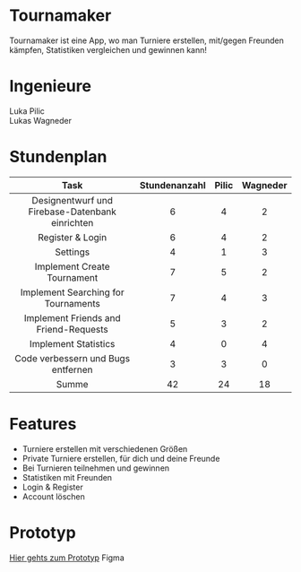# Tournamaker
Tournamaker ist eine App, wo man Turniere erstellen, mit/gegen Freunden kämpfen, Statistiken vergleichen und gewinnen kann! 
<br/>

# Ingenieure
Luka Pilic
<br/>
Lukas Wagneder

# Stundenplan
| Task | Stundenanzahl | Pilic | Wagneder |
| :---:        |     :---:      |      :---:      |      :---:      |
| Designentwurf und Firebase-Datenbank einrichten | 6 | 4 | 2 |
| Register & Login | 6 | 4 | 2 |
| Settings | 4 | 1 | 3 |
| Implement Create Tournament | 7 | 5 | 2 |
| Implement Searching for Tournaments | 7 | 4 | 3 |
| Implement Friends and Friend-Requests | 5 | 3 | 2 |
| Implement Statistics | 4 | 0 | 4 |
| Code verbessern und Bugs entfernen | 3 | 3 | 0 |
| Summe | 42 | 24 | 18 |

# Features
* Turniere erstellen mit verschiedenen Größen
* Private Turniere erstellen, für dich und deine Freunde
* Bei Turnieren teilnehmen und gewinnen
* Statistiken mit Freunden
* Login & Register
* Account löschen

# Prototyp
[Hier gehts zum Prototyp](https://www.figma.com/proto/uovG0i49KDyEOmPFC7p4SJ/Tournamaker?node-id=6%3A2&scaling=scale-down)
Figma
